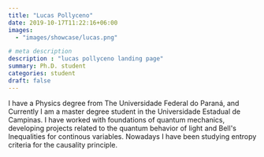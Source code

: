 ```yaml
---
title: "Lucas Pollyceno"
date: 2019-10-17T11:22:16+06:00
images: 
  - "images/showcase/lucas.png"

# meta description
description : "lucas pollyceno landing page"
summary: Ph.D. student
categories: student
draft: false
---
```


I have a Physics degree from The Universidade Federal do Paraná, and Currently I am a master degree student in the Universidade Estadual de Campinas. I have worked with foundations of quantum mechanics, developing projects related to the quantum behavior of light and Bell's Inequalities for continous variables. Nowadays I have been studying entropy criteria for the causality principle.
